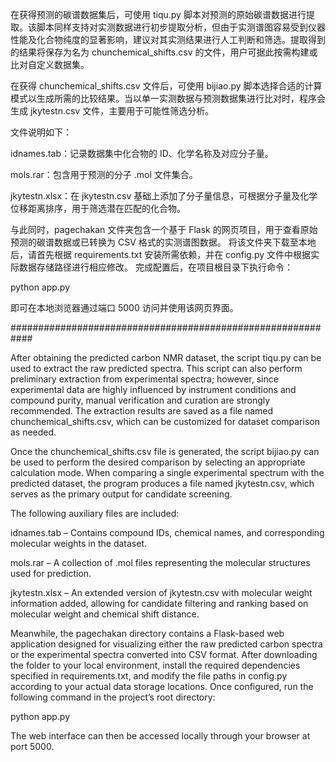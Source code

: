 在获得预测的碳谱数据集后，可使用 tiqu.py 脚本对预测的原始碳谱数据进行提取。该脚本同样支持对实测数据进行初步提取分析，但由于实测谱图容易受到仪器性能及化合物纯度的显著影响，建议对其实测结果进行人工判断和筛选。提取得到的结果将保存为名为 chunchemical_shifts.csv 的文件，用户可据此按需构建或比对自定义数据集。

在获得 chunchemical_shifts.csv 文件后，可使用 bijiao.py 脚本选择合适的计算模式以生成所需的比较结果。当以单一实测数据与预测数据集进行比对时，程序会生成 jkytestn.csv 文件，主要用于可能性筛选分析。

文件说明如下：

idnames.tab：记录数据集中化合物的 ID、化学名称及对应分子量。

mols.rar：包含用于预测的分子 .mol 文件集合。

jkytestn.xlsx：在 jkytestn.csv 基础上添加了分子量信息，可根据分子量及化学位移距离排序，用于筛选潜在匹配的化合物。

与此同时，pagechakan 文件夹包含一个基于 Flask 的网页项目，用于查看原始预测的碳谱数据或已转换为 CSV 格式的实测谱图数据。
将该文件夹下载至本地后，请首先根据 requirements.txt 安装所需依赖，并在 config.py 文件中根据实际数据存储路径进行相应修改。
完成配置后，在项目根目录下执行命令：

python app.py


即可在本地浏览器通过端口 5000 访问并使用该网页界面。

############################################################

After obtaining the predicted carbon NMR dataset, the script tiqu.py can be used to extract the raw predicted spectra. This script can also perform preliminary extraction from experimental spectra; however, since experimental data are highly influenced by instrument conditions and compound purity, manual verification and curation are strongly recommended. The extraction results are saved as a file named chunchemical_shifts.csv, which can be customized for dataset comparison as needed.

Once the chunchemical_shifts.csv file is generated, the script bijiao.py can be used to perform the desired comparison by selecting an appropriate calculation mode. When comparing a single experimental spectrum with the predicted dataset, the program produces a file named jkytestn.csv, which serves as the primary output for candidate screening.

The following auxiliary files are included:

idnames.tab – Contains compound IDs, chemical names, and corresponding molecular weights in the dataset.

mols.rar – A collection of .mol files representing the molecular structures used for prediction.

jkytestn.xlsx – An extended version of jkytestn.csv with molecular weight information added, allowing for candidate filtering and ranking based on molecular weight and chemical shift distance.

Meanwhile, the pagechakan directory contains a Flask-based web application designed for visualizing either the raw predicted carbon spectra or the experimental spectra converted into CSV format.
After downloading the folder to your local environment, install the required dependencies specified in requirements.txt, and modify the file paths in config.py according to your actual data storage locations.
Once configured, run the following command in the project’s root directory:

python app.py


The web interface can then be accessed locally through your browser at port 5000.
